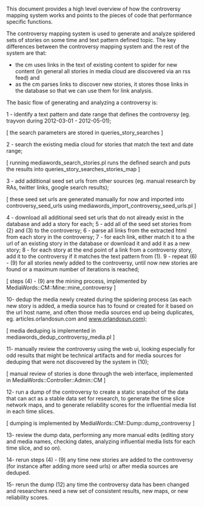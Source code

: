 This document provides a high level overview of how the controversy mapping 
system works and points to the pieces of code that performance specific
functions.

The controversy mapping system is used to generate and analyze spidered sets
of stories on some time and text pattern defined topic. The key differences
between the controversy mapping system and the rest of the system are that:

* the cm uses links in the text of existing content to spider for new content
  (in general all stories in media cloud are discovered via an rss feed) and
* as the cm parses links to discover new stories, it stores those links in the
  database so that we can use them for link analysis.
  
The basic flow of generating and analyzing a controversy is:

1 - identify a text pattern and date range that defines the controversy 
    (eg. trayvon during 2012-03-01 - 2012-05-01);
    
[ the search parameters are stored in queries_story_searches ]

2 - search the existing media cloud for stories that match the text and date
    range;
    
[ running mediawords_search_stories.pl runs the defined search and puts
  the results into queries_story_searches_stories_map ]
    
3 - add additional seed set urls from other sources (eg. manual research by
    RAs, twitter links, google search results);
    
[ these seed set urls are generated manually for now and imported into
  controversy_seed_urls using mediawords_import_controversy_seed_urls.pl ]
    
4 - download all additional seed set urls that do not already exist in
    the database and add a story for each;
5 - add all of the seed set stories from (2) and (3) to the controversy;
6 - parse all links from the extracted html from each story in the 
    controversy;
7 - for each link, either match it to a the url of an existing story
    in the database or download it and add it as a new story;
8 - for each story at the end point of a link from a controversy story,
    add it to the controversy if it matches the text pattern from (1).
9 - repeat (6) - (9) for all stories newly added to the controversy, until
    now new stories are found or a maximum number of iterations is reached;

[ steps (4) - (9) are the mining process, implemented by 
  MediaWords::CM::Mine::mine_controversy ]  

10- dedup the media newly created during the spidering process (as each
    new story is added, a media source has to found or created for it
    based on the url host name, and often those media sources end up being
    duplicates, eg. articles.orlandosun.com and www.orlandosun.com);
    
[ media deduping is implemented in mediawords_dedup_controversy_media.pl ]
    
11- manually review the controversy using the web ui, looking especially 
    for odd results that might be technical artifacts and for media sources
    for deduping that were not discovered by the system in (10);
    
[ manual review of stories is done through the web interface, implemented
  in MediaWords::Controller::Admin::CM ]
    
12- run a dump of the controversy to create a static snapshot of the data
    that can act as a stable data set for research, to generate the
    time slice network maps, and to generate reliability scores for
    the influential media list in each time slices.
    
[ dumping is implemented by MediaWords::CM::Dump::dump_controversy ]
    
13- review the dump data, performing any more manual edits (editing story
    and media names, checking dates, analyzing influential media lists 
    for each time slice, and so on).

14- rerun steps (4) - (9) any time new stories are added to the controversy
    (for instance after adding more seed urls) or after media sources are 
    deduped.
    
15- rerun the dump (12) any time the controversy data has been changed and
    researchers need a new set of consistent results, new maps, or new
    reliability scores.
